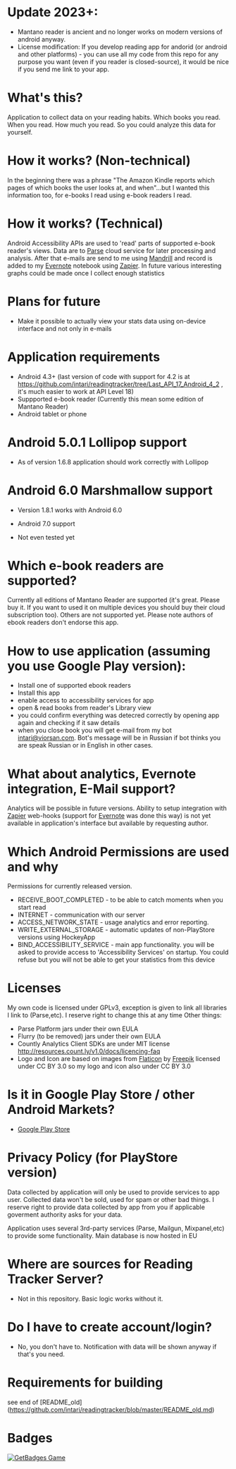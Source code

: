 # Update 2023+:
- Mantano reader is ancient and no longer works on modern versions of android anyway.
- License modification: If you develop reading app for andorid (or android and other platforms) - you can use all my code from this repo for any purpose you want (even if you reader is closed-source), it would be nice if you send me link to your app.
# What's this?
Application to collect data on your reading habits. Which books you read. When you read. How much you read.
So you could analyze this data for yourself.

# How it works? (Non-technical)
In the beginning there was a phrase "The Amazon Kindle reports which pages of which books the user looks at, and when"...but I wanted this information too, for e-books I read using e-book readers I read.

# How it works? (Technical)
Android Accessibility APIs are used to 'read' parts of supported e-book reader's views.
Data are to [Parse](parse.com) cloud service for later processing and analysis.
After that e-mails are send to me using [Mandrill](mandrillapp.com) and record is added to my [Evernote](evernote.com) notebook using [Zapier](zapier.com).
In future various interesting graphs could be made once I collect enough statistics

# Plans for future
* Make it possible to actually view your stats data using on-device interface and not only in e-mails


# Application requirements
* Android 4.3+ (last version of code with support for 4.2 is at https://github.com/intari/readingtracker/tree/Last_API_17_Android_4_2 , it's much easier to work at API Level 18)
* Suppported e-book reader (Currently this mean some edition of Mantano Reader)
* Android tablet or phone

# Android 5.0.1 Lollipop support
* As of version 1.6.8 application should work correctly with Lollipop

# Android 6.0 Marshmallow support
* Version 1.8.1 works with Android 6.0

* Android 7.0 support
* Not even tested yet

# Which e-book readers are supported?
Currently all editions of Mantano Reader are supported (it's great. Please buy it. If you want to used it on multiple devices you should buy their cloud subscription too).
Others are not supported yet.
Please note authors of ebook readers don't endorse this app.

# How to use application (assuming you use Google Play version):
* Install one of supported ebook readers
* Install this app
* enable access to accessibility services for app
* open & read books from reader's Library view
* you could confirm everything was detecred correctly by opening app again and checking if it  saw details
* when you close book you will get e-mail from my bot intari@viorsan.com.
Bot's message will be in Russian if bot thinks you are speak Russian or in English in other cases.

# What about analytics, Evernote integration, E-Mail support?
Analytics will be possible in future versions.
Ability to setup integration with [Zapier](zapier.com) web-hooks (support for [Evernote](evernote.com) was done this way) is not yet available in application's interface but available by requesting author.

# Which Android Permissions are used and why
  Permissions for currently released version.
  * RECEIVE_BOOT_COMPLETED  - to be able to catch moments when you start read
  * INTERNET - communication with our server
  * ACCESS_NETWORK_STATE - usage analytics and error reporting.
  * WRITE_EXTERNAL_STORAGE - automatic updates of non-PlayStore versions using HockeyApp
  * BIND_ACCESSIBILITY_SERVICE - main app functionality. you will be asked to provide access to 'Accessibility Services' on startup. You could refuse but you will not be able to get your statistics from this device
  

# Licenses
My own code is licensed under GPLv3, exception is given to link all libraries I link to (Parse,etc). I reserve right to change this at any time
Other things:
* Parse Platform jars under their own EULA
* Flurry (to be removed) jars under their own EULA
* Countly Analytics Client SDKs are under MIT license http://resources.count.ly/v1.0/docs/licencing-faq
* Logo and Icon are based on images from [Flaticon](flaticon.com) by [Freepik](freepik.com) licensed under CC BY 3.0 so my logo and icon also under CC BY 3.0

# Is it in Google Play Store / other Android Markets?
* [Google Play Store](https://play.google.com/store/apps/details?id=com.viorsan.readingtracker)

# Privacy Policy (for PlayStore version)
Data collected by application will only be used to provide services to app user.
Collected data won't be sold, used for spam or other bad things.
I reserve right to  provide data collected by app from you if applicable goverment authority asks for your data.

Application uses several 3rd-party services (Parse, Mailgun, Mixpanel,etc) to provide some functionality. 
Main database is now hosted in EU

# Where are sources for Reading Tracker Server?
* Not in this repository. Basic logic works without it. 

# Do I have to create account/login?
* No, you don't have to. Notification with data will be shown anyway if that's you need.

# Requirements for building
see end of  [README_old] (https://github.com/intari/readingtracker/blob/master/README_old.md)

# Badges
[![GetBadges Game](https://intari-readingtracker.getbadges.io/shield/company/intari-readingtracker/user/2151)](https://intari-readingtracker.getbadges.io/?ref=shield-player)
